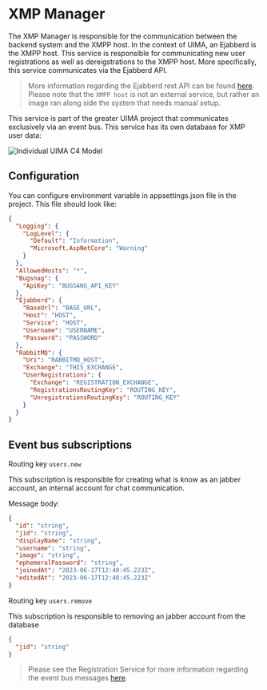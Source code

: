 # XMP Manager

The XMP Manager is responsible for the communication between the backend system and the XMPP host. In the context of UIMA, an Ejabberd is the XMPP host. This service is responsible for communicating new user registrations as well as dereigstrations to the XMPP host. More specifically, this service communicates via the Ejabberd API.

> More information regarding the Ejabberd rest API can be found [here](https://docs.ejabberd.im/developer/ejabberd-api/). Please note that the `XMPP host` is not an external service, but rather an image ran along side the system that needs manual setup.

This service is part of the greater UIMA project that communicates exclusively via an event bus. This service has its own database for XMP user data:

![Individual  UIMA C4 Model](https://github.com/UIMA-Messaging/xmp-manager/assets/56337726/7824a122-3012-4086-8c9d-35c1e0704142)

## Configuration
You can configure environment variable in appsettings.json file in the project. This file should look like:

```json
{
  "Logging": {
    "LogLevel": {
      "Default": "Information",
      "Microsoft.AspNetCore": "Warning"
    }
  },
  "AllowedHosts": "*",
  "Bugsnag": {
    "ApiKey": "BUGSANG_API_KEY"
  },
  "Ejabberd": {
    "BaseUrl": "BASE_URL",
    "Host": "HOST",
    "Service": "HOST",
    "Username": "USERNAME",
    "Password": "PASSWORD"
  },
  "RabbitMQ": {
    "Uri": "RABBITMQ_HOST",
    "Exchange": "THIS_EXCHANGE",
    "UserRegistrations": {
      "Exchange": "REGISTRATION_EXCHANGE",
      "RegistrationsRoutingKey": "ROUTING_KEY",
      "UnregistrationsRoutingKey": "ROUTING_KEY"
    }
  }
}
```

## Event bus subscriptions

Routing key `users.new`

This subscription is responsible for creating what is know as an jabber account, an internal account for chat communication.

Message body:
```json
{
  "id": "string",
  "jid": "string",
  "displayName": "string",
  "username": "string",
  "image": "string",
  "ephemeralPassword": "string",
  "joinedAt": "2023-06-17T12:40:45.223Z",
  "editedAt": "2023-06-17T12:40:45.223Z"
}
```

Routing key `users.remove`

This subscription is responsible to removing an jabber account from the database

```json
{
  "jid": "string"
}
```

> Please see the Registration Service for more information regarding the event bus messages [here](https://github.com/UIMA-Messaging/registration-service).
